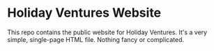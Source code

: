 # Holiday Ventures Website

This repo contains the public website for Holiday Ventures. It's a very simple, single-page HTML file. Nothing fancy or complicated.
